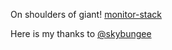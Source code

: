On shoulders of giant! [monitor-stack](https://github.com/skybungee/monitor-stack)

Here is my thanks to [@skybungee](https://github.com/skybungee)
